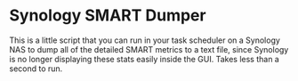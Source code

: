 # Synology SMART Dumper

This is a little script that you can run in your task scheduler on a Synology NAS to dump all of the detailed SMART metrics to a text file, since Synology is no longer displaying these stats easily inside the GUI. Takes less than a second to run.
